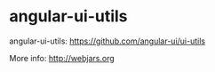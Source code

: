 angular-ui-utils
=========================

angular-ui-utils: https://github.com/angular-ui/ui-utils


More info: http://webjars.org
